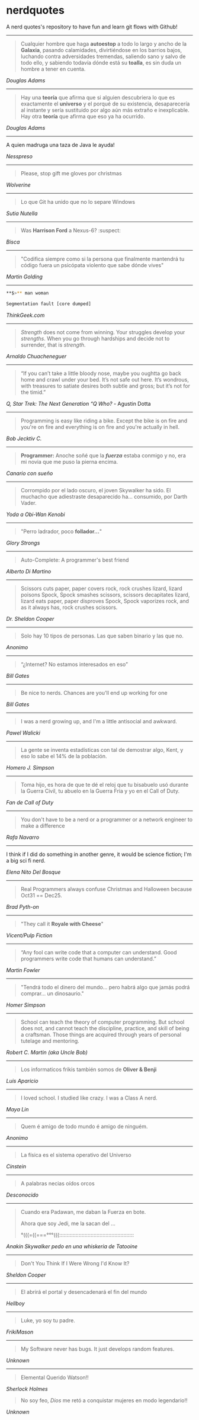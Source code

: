 # nerdquotes
A nerd quotes's repository to have fun and learn git flows with Github!

-------
 
> Cualquier hombre que haga **autoestop** a todo lo largo y ancho de la **Galaxia**, pasando calamidades, divirtiéndose en los barrios bajos, luchando contra adversidades tremendas, saliendo sano y salvo de todo ello, y sabiendo todavía dónde está su **toalla**, es sin duda un hombre a tener en cuenta.
 
*Douglas Adams*
 
-------
 
> Hay una **teoría** que afirma que si alguien descubriera lo que es exactamente el **universo** y el porqué de su existencia, desaparecería al instante y sería sustituido por algo aún más extraño e inexplicable. Hay otra **teoría** que afirma que eso ya ha ocurrido.
 
*Douglas Adams*

------

A quien madruga una taza de Java le ayuda!

*Nesspreso*

------

> Please, stop gift me gloves por christmas

*Wolverine*

-------

> Lo que Git ha unido que no lo separe Windows

*Sutia Nutella*

-------

> Was **Harrison Ford** a Nexus-6? :suspect: 

*Bisca*

-------

> "Codifica siempre como si la persona que finalmente mantendrá tu código fuera un psicópata violento que sabe dónde vives"

*Martin Golding*

-------

```bash
**$>** man woman

Segmentation fault [core dumped]
```

*ThinkGeek.com*

-------

> *Strength* does not come from winning. Your struggles develop your *strengths*. When you go through hardships and decide not to surrender, that is *strength*. 

*Arnaldo Chuacheneguer*

-------

> “If you can’t take a little bloody nose, maybe you oughtta go back home and crawl under your bed. It’s not safe out here. It’s wondrous, with treasures to satiate desires both subtle and gross; but it’s not for the timid.” 

*Q, Star Trek: The Next Generation “Q Who?* - Agustin Dotta

-------

> Programming is easy like riding a bike. Except the bike is on fire and you're on fire and everything is on fire and you're actually in hell.

*Bob Jecktiv C.*

-------

> **Programmer:** Anoche soñé que la ***fuerza*** estaba conmigo y no, era mi novia que me puso la pierna encima. 

*Canario con sueño*

-------

> Corrompido por el lado oscuro, el joven Skywalker ha sido. El muchacho que adiestraste desaparecido ha… consumido, por Darth Vader.

*Yoda a Obi-Wan Kenobi*

-------

> "Perro ladrador, poco **follador...**"

*Glory Strongs*

-------

> Auto-Complete: A programmer's best friend

*Alberto Di Martino*

-------

> Scissors cuts paper, paper covers rock, rock crushes lizard, lizard poisons Spock, Spock smashes scissors, scissors decapitates lizard, lizard eats paper, paper disproves Spock, Spock vaporizes rock, and as it always has, rock crushes scissors. 

*Dr. Sheldon Cooper*

-------

> Solo hay 10 tipos de personas. Las que saben binario y las que no. 

*Anonimo*

-------

> “¿Internet? No estamos interesados en eso”

*Bill Gates*

-------

> Be nice to nerds. Chances are you'll end up working for one

*Bill Gates*

-------

> I was a nerd growing up, and I'm a little antisocial and awkward. 

*Pawel Walicki*

-------

> La gente se inventa estadísticas con tal de demostrar algo, Kent, y eso lo sabe el 14% de la población.

*Homero J. Simpson*

-------

> Toma hijo, es hora de que te dé el reloj que tu bisabuelo usó durante la Guerra Civil, tu abuelo en la Guerra Fría y yo en el Call of Duty.

*Fan de Call of Duty*

-------

> You don't have to be a nerd or a programmer or a network engineer to make a difference 

*Rafa Navarro*

-------

I think if I did do something in another genre, it would be science fiction; I'm a big sci fi nerd.

*Elena Nito Del Bosque*

-------

>Real Programmers always confuse Christmas and Halloween because Oct31 == Dec25. 

*Brad Pyth-on*

-------

> "They call it **Royale with Cheese**" 

*Vicent/Pulp Fiction*

-------

>“Any fool can write code that a computer can understand. Good programmers write code that humans can understand.”

*Martin Fowler*

-------

>"Tendrá todo el dinero del mundo... pero habrá algo que jamás podrá comprar... un dinosaurio."

*Homer Simpson*

-------

>School can teach the theory of computer programming. But school does not, and cannot teach the discipline, practice, and skill of being a craftsman. Those things are acquired through years of personal tutelage and mentoring.

*Robert C. Martin (aka Uncle Bob)*

-------

>Los informaticos frikis también somos de **Oliver & Benji**

*Luis Aparicio*

-------

>I loved school. I studied like crazy. I was a Class A nerd.

*Maya Lin*

-------

>Quem é amigo de todo mundo é amigo de ninguém. 

*Anonimo*

-------
>La física es el sistema operativo del Universo

*Cinstein*

-------

> A palabras necias oídos orcos

*Desconocido*


-------

> Cuando era Padawan, me daban la Fuerza en bote.
> 
> Ahora que soy Jedi, me la sacan del ...
> 
> °(((=((===°°°(((::::::::::::::::::::::::::::::::::::::::::::::::::

*Anakin Skywalker pedo en una whiskeria de Tatooine*

-------

> Don't You Think If I Were Wrong I'd Know It?

*Sheldon Cooper*

-------
> El abrirá el portal y desencadenará el fin del mundo

*Hellboy*

-------

> Luke, yo soy tu padre.

*FrikiMason*

-------

> My Software never has bugs. It just develops random features.

*Unknown*

--------

> Elemental Querido Watson!!

*Sherlock Holmes*



> No soy feo, *Dios* me retó a conquistar mujeres en modo legendario!!

*Unknown*
